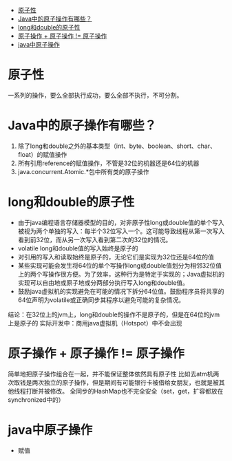 <!-- TOC -->

- [原子性](#%E5%8E%9F%E5%AD%90%E6%80%A7)
- [Java中的原子操作有哪些？](#java%E4%B8%AD%E7%9A%84%E5%8E%9F%E5%AD%90%E6%93%8D%E4%BD%9C%E6%9C%89%E5%93%AA%E4%BA%9B)
- [long和double的原子性](#long%E5%92%8Cdouble%E7%9A%84%E5%8E%9F%E5%AD%90%E6%80%A7)
- [原子操作 + 原子操作 != 原子操作](#%E5%8E%9F%E5%AD%90%E6%93%8D%E4%BD%9C--%E5%8E%9F%E5%AD%90%E6%93%8D%E4%BD%9C--%E5%8E%9F%E5%AD%90%E6%93%8D%E4%BD%9C)
- [java中原子操作](#java%E4%B8%AD%E5%8E%9F%E5%AD%90%E6%93%8D%E4%BD%9C)

<!-- /TOC -->

# 原子性
一系列的操作，要么全部执行成功，要么全部不执行，不可分割。

# Java中的原子操作有哪些？
1. 除了long和double之外的基本类型（int、byte、boolean、short、char、float）的赋值操作
2. 所有引用reference的赋值操作，不管是32位的机器还是64位的机器
3. java.concurrent.Atomic.*包中所有类的原子操作

# long和double的原子性
+ 由于java编程语言存储器模型的目的，对非原子性long或double值的单个写入被视为两个单独的写入：每半个32位写入一个。这可能导致线程从第一次写入看到前32位，而从另一次写入看到第二次的32位的情况。
+ volatile long和double值的写入始终是原子的
+ 对引用的写入和读取始终是原子的，无论它们是实现为32位还是64位的值
+ 某些实现可能会发生将64位的单个写操作long或double值划分为相邻32位值上的两个写操作很方便。为了效率，这种行为是特定于实现的；Java虚拟机的实现可以自由地或原子地或分两部分执行写入long和double值。
+ 鼓励java虚拟机的实现避免在可能的情况下拆分64位值。鼓励程序员将共享的64位声明为volatile或正确同步其程序以避免可能的复杂情况。

结论：在32位上的jvm上，long和double的操作不是原子的，但是在64位的jvm上是原子的
实际开发中：商用java虚拟机（Hotspot）中不会出现

# 原子操作 + 原子操作 != 原子操作
简单地把原子操作组合在一起，并不能保证整体依然具有原子性
比如去atm机两次取钱是两次独立的原子操作，但是期间有可能银行卡被借给女朋友，也就是被其他线程打断并被修改。
全同步的HashMap也不完全安全（set，get，扩容都放在synchronized中的）

# java中原子操作
+ 赋值
